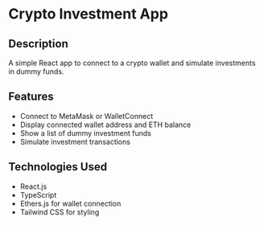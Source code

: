 # Crypto Investment App

## Description

A simple React app to connect to a crypto wallet and simulate investments in dummy funds.

## Features

- Connect to MetaMask or WalletConnect
- Display connected wallet address and ETH balance
- Show a list of dummy investment funds
- Simulate investment transactions

## Technologies Used

- React.js
- TypeScript
- Ethers.js for wallet connection
- Tailwind CSS for styling
